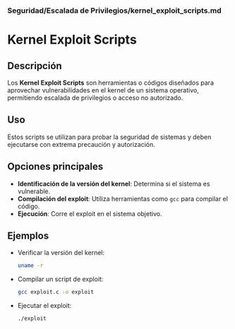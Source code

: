 ### **Seguridad/Escalada de Privilegios/kernel_exploit_scripts.md**

# Kernel Exploit Scripts

## Descripción

Los **Kernel Exploit Scripts** son herramientas o códigos diseñados para aprovechar vulnerabilidades en el kernel de un sistema operativo, permitiendo escalada de privilegios o acceso no autorizado.

## Uso

Estos scripts se utilizan para probar la seguridad de sistemas y deben ejecutarse con extrema precaución y autorización.

## Opciones principales

- **Identificación de la versión del kernel**: Determina si el sistema es vulnerable.
- **Compilación del exploit**: Utiliza herramientas como `gcc` para compilar el código.
- **Ejecución**: Corre el exploit en el sistema objetivo.

## Ejemplos

- Verificar la versión del kernel:

  ```bash
  uname -r
  ```

- Compilar un script de exploit:

  ```bash
  gcc exploit.c -o exploit
  ```

- Ejecutar el exploit:

  ```bash
  ./exploit
  ```
